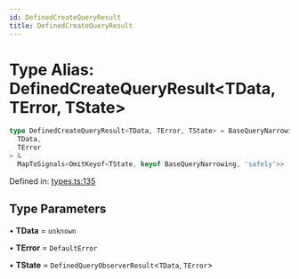 ```yaml
---
id: DefinedCreateQueryResult
title: DefinedCreateQueryResult
---
```


<!-- DO NOT EDIT: this page is autogenerated from the type comments -->

# Type Alias: DefinedCreateQueryResult\<TData, TError, TState\>

```ts
type DefinedCreateQueryResult<TData, TError, TState> = BaseQueryNarrowing<
  TData,
  TError
> &
  MapToSignals<OmitKeyof<TState, keyof BaseQueryNarrowing, 'safely'>>
```

Defined in: [types.ts:135](https://github.com/TanStack/query/blob/main/packages/angular-query-experimental/src/types.ts#L135)

## Type Parameters

• **TData** = `unknown`

• **TError** = `DefaultError`

• **TState** = `DefinedQueryObserverResult`\<`TData`, `TError`\>
